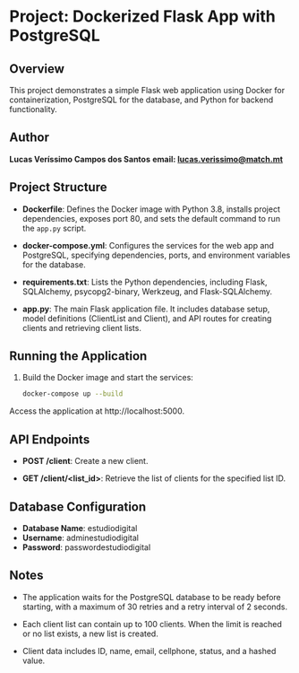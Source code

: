 # Project: Dockerized Flask App with PostgreSQL

## Overview

This project demonstrates a simple Flask web application using Docker for containerization, PostgreSQL for the database, and Python for backend functionality.

## Author

**Lucas Veríssimo Campos dos Santos**
**email: lucas.verissimo@match.mt**

## Project Structure

- **Dockerfile**: Defines the Docker image with Python 3.8, installs project dependencies, exposes port 80, and sets the default command to run the `app.py` script.

- **docker-compose.yml**: Configures the services for the web app and PostgreSQL, specifying dependencies, ports, and environment variables for the database.

- **requirements.txt**: Lists the Python dependencies, including Flask, SQLAlchemy, psycopg2-binary, Werkzeug, and Flask-SQLAlchemy.

- **app.py**: The main Flask application file. It includes database setup, model definitions (ClientList and Client), and API routes for creating clients and retrieving client lists.

## Running the Application

1. Build the Docker image and start the services:

   ```bash
   docker-compose up --build

Access the application at http://localhost:5000.

## API Endpoints

- **POST /client**: Create a new client.

- **GET /client/<list_id>**: Retrieve the list of clients for the specified list ID.

## Database Configuration

- **Database Name**: estudiodigital
- **Username**: adminestudiodigital
- **Password**: passwordestudiodigital

## Notes

- The application waits for the PostgreSQL database to be ready before starting, with a maximum of 30 retries and a retry interval of 2 seconds.

- Each client list can contain up to 100 clients. When the limit is reached or no list exists, a new list is created.

- Client data includes ID, name, email, cellphone, status, and a hashed value.
